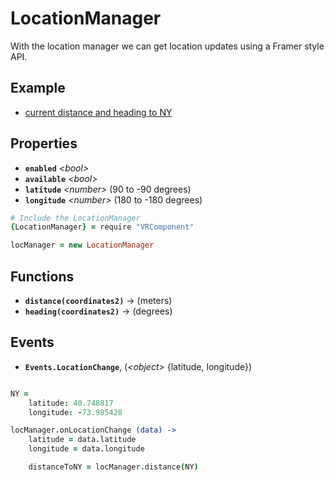# LocationManager

With the location manager we can get location updates using a Framer style API.

## Example

- [current distance and heading to NY](http://share.framerjs.com/hv9aj1uy1gfa/)

## Properties

- **`enabled`** *\<bool>*
- **`available`** *\<bool>*
- **`latitude`** *\<number>* (90 to -90 degrees)
- **`longitude`** *\<number>* (180 to -180 degrees)

```coffee
# Include the LocationManager
{LocationManager} = require "VRComponent"

locManager = new LocationManager
```

## Functions

- **`distance(coordinates2)`** -> <number> (meters)
- **`heading(coordinates2)`** -> <number> (degrees)

## Events

- **`Events.LocationChange`**, (*\<object>* {latitude, longitude})

```coffee

NY =
	latitude: 40.748817
	longitude: -73.985428

locManager.onLocationChange (data) ->
	latitude = data.latitude
	longitude = data.longitude

	distanceToNY = locManager.distance(NY)
```
